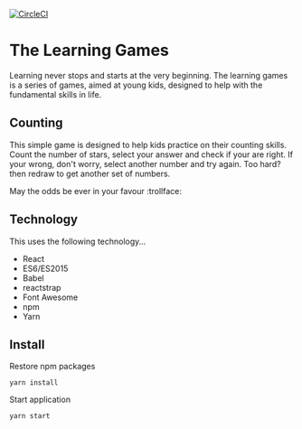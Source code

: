[![CircleCI](https://circleci.com/gh/bidwall/the-learning-games.svg?style=shield)](https://circleci.com/gh/bidwall/the-learning-games)

# The Learning Games
Learning never stops and starts at the very beginning. The learning games is a series of games, aimed at young kids, designed to help with the fundamental skills in life.

## Counting
This simple game is designed to help kids practice on their counting skills. Count the number of stars, select your answer and check if your are right. If your wrong, don't worry, select another number and try again. Too hard? then redraw to get another set of numbers.

May the odds be ever in your favour :trollface:

## Technology
This uses the following technology...
- React
- ES6/ES2015
- Babel
- reactstrap
- Font Awesome
- npm
- Yarn

## Install
Restore npm packages

`yarn install`

Start application

`yarn start`
